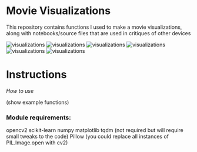 # Movie Visualizations

This repository contains functions I used to make a movie visualizations, along with notebooks/source files that are used in critiques of other devices 

![visualizations](kmeans_color/k5/coco.png)
![visualizations](kmeans_color/k5/madmax.png)
![visualizations](kmeans_color/k5/minions.png)
![visualizations](kmeans_color/k5/shrek.png)
![visualizations](kmeans_color/k5/simpson.png)
![visualizations](kmeans_color/k5/spiderman.png)

# Instructions

*How to use*

(show example functions)


### Module requirements: 
opencv2
scikit-learn
numpy
matplotlib
tqdm (not required but will require small tweaks to the code)
Pillow (you could replace all instances of PIL.Image.open with cv2)